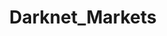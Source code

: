 ---
title: Darknet_Markets
crosslinks:
- DarkNetMarkets
- DNMSuperlist
- AgMarketplace
- Xanaxcartel
- darknetmarketsOZ
- MDMA
- darknetmarkets
- Dream_Market
- AlphaBayMarket
- cigars
- Bitcoin
- TOR
- SilkRoad
- emailprivacy
---